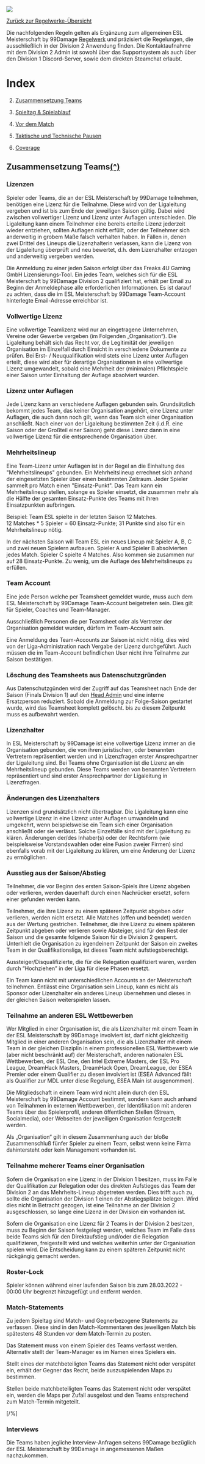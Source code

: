 ![](https://cdn0.gamesports.net/storage/180000/180171.jpg)

  
[Zurück zur Regelwerke-Übersicht](https://liga.99damage.de/statics/rules)  
  
Die nachfolgenden Regeln gelten als Ergänzung zum allgemeinen ESL Meisterschaft by 99Damage [Regelwerk](https://liga.99damage.de/statics/league_rules_99liga) und präzisiert die Regelungen, die ausschließlich in der Division 2 Anwendung finden. Die Kontaktaufnahme mit dem Division 2 Admin ist sowohl über das Supportsystem als auch über den Division 1 Discord-Server, sowie dem direkten Steamchat erlaubt.  
  
  

Index
=====

  

  
2.  [Zusammensetzung Teams](https://liga.99damage.de/statics/league_rules_99liga_2nd/#teams)  
      
    
3.  [Spieltag & Spielablauf](https://liga.99damage.de/statics/league_rules_99liga_2nd/#spieltag)  
    
4.  [Vor dem Match](https://liga.99damage.de/statics/league_rules_99liga_2nd/#vor)  
    
5.  [Taktische und Technische Pausen](https://liga.99damage.de/statics/league_rules_99liga_2nd/#pausen)  
    
6.  [Coverage](https://liga.99damage.de/statics/league_rules_99liga_2nd/#coverage)  
    

  
  

Zusammensetzung Teams[(^)](https://liga.99damage.de/statics/league_rules_99liga_2nd/#top)
-----------------------------------------------------------------------------------------

  
  

### Lizenzen

  

Spieler oder Teams, die an der ESL Meisterschaft by 99Damage teilnehmen, benötigen eine Lizenz für die Teilnahme. Diese wird von der Ligaleitung vergeben und ist bis zum Ende der jeweiligen Saison gültig. Dabei wird zwischen vollwertiger Lizenz und Lizenz unter Auflagen unterschieden. Die Ligaleitung kann einem Teilnehmer eine bereits erteilte Lizenz jederzeit wieder entziehen, sollten Auflagen nicht erfüllt, oder der Teilnehmer sich anderweitig in grobem Maße falsch verhalten haben. In Fällen in, denen zwei Drittel des Lineups die Lizenzhalterin verlassen, kann die Lizenz von der Ligaleitung überprüft und neu bewertet, d.h. dem Lizenzhalter entzogen und anderweitig vergeben werden.

  

Die Anmeldung zu einer jeden Saison erfolgt über das Freaks 4U Gaming GmbH Lizensierungs-Tool. Ein jedes Team, welches sich für die ESL Meisterschaft by 99Damage Division 2 qualifiziert hat, erhält per Email zu Beginn der Anmeldephase alle erforderlichen Informationen. Es ist darauf zu achten, dass die im ESL Meisterschaft by 99Damage Team-Account hinterlegte Email-Adresse erreichbar ist.

  
  

### Vollwertige Lizenz

  
Eine vollwertige Teamlizenz wird nur an eingetragene Unternehmen, Vereine oder Gewerbe vergeben (im Folgenden „Organisation“). Die Ligaleitung behält sich das Recht vor, die Legitimität der jeweiligen Organisation im Einzelfall durch Einsicht in verschiedene Dokumente zu prüfen. Bei Erst- / Neuqualifikation wird stets eine Lizenz unter Auflagen erteilt, diese wird aber für derartige Organisationen in eine vollwertige Lizenz umgewandelt, sobald eine Mehrheit der (minimalen) Pflichtspiele einer Saison unter Einhaltung der Auflage absolviert wurden.  
  

### Lizenz unter Auflagen

  
Jede Lizenz kann an verschiedene Auflagen gebunden sein. Grundsätzlich bekommt jedes Team, das keiner Organisation angehört, eine Lizenz unter Auflagen, die auch dann noch gilt, wenn das Team sich einer Organisation anschließt. Nach einer von der Ligaleitung bestimmten Zeit (i.d.R. eine Saison oder der Großteil einer Saison) geht diese Lizenz dann in eine vollwertige Lizenz für die entsprechende Organisation über.  
  

### Mehrheitslineup

  

Eine Team-Lizenz unter Auflagen ist in der Regel an die Einhaltung des "Mehrheitslineups" gebunden. Ein Mehrheitslineup errechnet sich anhand der eingesetzten Spieler über einen bestimmten Zeitraum. Jeder Spieler sammelt pro Match einen "Einsatz-Punkt". Das Team kann ein Mehrheitslineup stellen, solange es Spieler einsetzt, die zusammen mehr als die Hälfte der gesamten Einsatz-Punkte des Teams mit ihren Einsatzpunkten aufbringen.

  

Beispiel: Team ESL spielte in der letzten Saison 12 Matches.  
12 Matches \* 5 Spieler = 60 Einsatz-Punkte; 31 Punkte sind also für ein Mehrheitslineup nötig.

  

In der nächsten Saison will Team ESL ein neues Lineup mit Spieler A, B, C und zwei neuen Spielern aufbauen. Spieler A und Spieler B absolvierten jedes Match. Spieler C spielte 4 Matches. Also kommen sie zusammen nur auf 28 Einsatz-Punkte. Zu wenig, um die Auflage des Mehrheitslineups zu erfüllen.

  
  

### Team Account

  

Eine jede Person welche per Teamsheet gemeldet wurde, muss auch dem ESL Meisterschaft by 99Damage Team-Account beigetreten sein. Dies gilt für Spieler, Coaches und Team-Manager.

  

Ausschließlich Personen die per Teamsheet oder als Vertreter der Organisation gemeldet wurden, dürfem im Team-Account sein.

  

Eine Anmeldung des Team-Accounts zur Saison ist nicht nötig, dies wird von der Liga-Administration nach Vergabe der Lizenz durchgeführt. Auch müssen die im Team-Account befindlichen User nicht ihre Teilnahme zur Saison bestätigen.

  
  

### Löschung des Teamsheets aus Datenschutzgründen

  
Aus Datenschutzgünden wird der Zugriff auf das Teamsheet nach Ende der Saison (Finals Division 1) auf den [Head Admin](https://liga.99damage.de/https://www.99damage.de/users/225733-majorrabbit) und eine interne Ersatzperson reduziert. Sobald die Anmeldung zur Folge-Saison gestartet wurde, wird das Teamsheet komplett gelöscht. bis zu diesem Zeitpunkt muss es aufbewahrt werden.  
  

### Lizenzhalter

  
In ESL Meisterschaft by 99Damage ist eine vollwertige Lizenz immer an die Organisation gebunden, die von ihren juristischen, oder benannten Vertretern repräsentiert werden und in Lizenzfragen erster Ansprechpartner der Ligaleitung sind. Bei Teams ohne Organisation ist die Lizenz an ein Mehrheitslineup gebunden. Diese Teams werden von benannten Vertretern repräsentiert und sind erster Ansprechpartner der Ligaleitung in Lizenzfragen.  
  

### Änderungen des Lizenzhalters

  
Lizenzen sind grundsätzlich nicht übertragbar. Die Ligaleitung kann eine vollwertige Lizenz in eine Lizenz unter Auflagen umwandeln und umgekehrt, wenn beispielsweise ein Team sich einer Organisation anschließt oder sie verlässt. Solche Einzelfälle sind mit der Ligaleitung zu klären. Änderungen der/des Inhaber(s) oder der Rechtsform (wie beispielsweise Vorstandswahlen oder eine Fusion zweier Firmen) sind ebenfalls vorab mit der Ligaleitung zu klären, um eine Änderung der Lizenz zu ermöglichen.  
  

### Ausstieg aus der Saison/Abstieg

  

Teilnehmer, die vor Beginn des ersten Saison-Spiels ihre Lizenz abgeben oder verlieren, werden dauerhaft durch einen Nachrücker ersetzt, sofern einer gefunden werden kann.

  

Teilnehmer, die ihre Lizenz zu einem späteren Zeitpunkt abgeben oder verlieren, werden nicht ersetzt. Alle Matches (offen und beendet) werden aus der Wertung gestrichen. Teilnehmer, die ihre Lizenz zu einem späteren Zeitpunkt abgeben oder verlieren sowie Absteiger, sind für den Rest der Saison und die gesamte folgende Saison für die Division 2 gesperrt. Unterhielt die Organisation zu irgendeinem Zeitpunkt der Saison ein zweites Team in der Qualifikationsliga, ist dieses Team nicht aufstiegsberechtigt.

  

Aussteiger/Disqualifizierte, die für die Relegation qualifiziert waren, werden durch “Hochziehen” in der Liga für diese Phasen ersetzt.

  

Ein Team kann nicht mit unterschiedlichen Accounts an der Meisterschaft teilnehmen. Entlässt eine Organisation sein Lineup, kann es nicht als Sponsor oder Lizenzhalter ein anderes Lineup übernehmen und dieses in der gleichen Saison weiterspielen lassen.

  
  

### Teilnahme an anderen ESL Wettbewerben

  

Wer Mitglied in einer Organisation ist, die als Lizenzhalter mit einem Team in der ESL Meisterschaft by 99Damage involviert ist, darf nicht gleichzeitig Mitglied in einer anderen Organisation sein, die als Lizenzhalter mit einem Team in der gleichen Disziplin in einem professionellen ESL Wettbewerb wie (aber nicht beschränkt auf) der Meisterschaft, anderen nationalen ESL Wettbewerben, der ESL One, den Intel Extreme Masters, der ESL Pro League, DreamHack Masters, DreamHack Open, DreamLeague, der ESEA Premier oder einem Qualifier zu diesen involviert ist (ESEA Advanced fällt als Qualifier zur MDL unter diese Regelung, ESEA Main ist ausgenommen).

  

Die Mitgliedschaft in einem Team wird nicht allein durch den ESL Meisterschaft by 99Damage Account bestimmt, sondern kann auch anhand von Teilnahmen in externen Wettbewerben, der Identifikation mit anderen Teams über das Spielerprofil, anderen öffentlichen Stellen (Stream, Socialmedia), oder Webseiten der jeweiligen Organisation festgestellt werden.

  

Als „Organisation“ gilt in diesem Zusammenhang auch der bloße Zusammenschluß fünfer Spieler zu einem Team, selbst wenn keine Firma dahintersteht oder kein Management vorhanden ist.

  
  

### Teilnahme meherer Teams einer Organisation

  

Sofern die Organisation eine Lizenz in der Division 1 besitzen, muss im Falle der Qualifikation zur Relegation oder des direkten Aufstieges das Team der Division 2 an das Mehrheits-Lineup abgetreten werden. Dies trifft auch zu, sollte die Organisation der Division 1 einen der Abstiegsplätze belegen. Wird dies nicht in Betracht gezogen, ist eine Teilnahme an der Division 2 ausgeschlossen, so lange eine Lizenz in der Division ein vorhanden ist.

  

Sofern die Organisation eine Lizenz für 2 Teams in der Division 2 besitzen, muss zu Beginn der Saison festgelegt werden, welches Team im Falle dass beide Teams sich für den Direktaufstieg und/oder die Relegation qualifizieren, freigestellt wird und welches weiterhin unter der Organisation spielen wird. Die Entscheidung kann zu einem späteren Zeitpunkt nicht rückgängig gemacht werden.

  
  

### Roster-Lock

  
  

Spieler können während einer laufenden Saison bis zum 28.03.2022 - 00:00 Uhr begrenzt hinzugefügt und entfernt werden.

  
  

### Match-Statements

  
  

Zu jedem Spieltag sind Match- und Gegnerbezogene Statements zu verfassen. Diese sind in den Match-Kommentaren des jeweiligen Match bis spätestens 48 Stunden vor dem Match-Termin zu posten.

  
  

Das Statement muss von einem Spieler des Teams verfasst werden. Alternativ stellt der Team-Manager es im Namen eines Spielers ein.

  
  

Stellt eines der matchbeteiligten Teams das Statement nicht oder verspätet ein, erhält der Gegner das Recht, beide auszuspielenden Maps zu bestimmen.

  
  

Stellen beide matchbeteiligten Teams das Statement nicht oder verspätet ein, werden die Maps per Zufall ausgelost und den Teams entsprechend zum Match-Termin mitgeteilt.

\[/%\]  
  

### Interviews

  
  
Die Teams haben jegliche Interview-Anfragen seitens 99Damage bezüglich der ESL Meisterschaft by 99Damage in angemessenen Maßen nachzukommen.